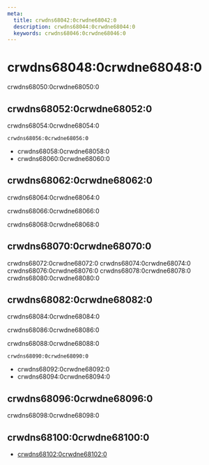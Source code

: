 ```yaml
---
meta:
  title: crwdns68042:0crwdne68042:0
  description: crwdns68044:0crwdne68044:0
  keywords: crwdns68046:0crwdne68046:0
---
```


# crwdns68048:0crwdne68048:0
crwdns68050:0crwdne68050:0

<entry-ad />

## crwdns68052:0crwdne68052:0
crwdns68054:0crwdne68054:0

`crwdns68056:0crwdne68056:0`
- crwdns68058:0crwdne68058:0
- crwdns68060:0crwdne68060:0


## crwdns68062:0crwdne68062:0
crwdns68064:0crwdne68064:0

  crwdns68066:0crwdne68066:0

  crwdns68068:0crwdne68068:0

## crwdns68070:0crwdne68070:0
crwdns68072:0crwdne68072:0
<alert type="success">crwdns68074:0crwdne68074:0</alert>
<alert type="info">crwdns68076:0crwdne68076:0</alert>
<alert type="warning">crwdns68078:0crwdne68078:0</alert>
<alert type="error">crwdns68080:0crwdne68080:0</alert>

## crwdns68082:0crwdne68082:0
crwdns68084:0crwdne68084:0

  crwdns68086:0crwdne68086:0

  crwdns68088:0crwdne68088:0

  `crwdns68090:0crwdne68090:0`
  - crwdns68092:0crwdne68092:0
  - crwdns68094:0crwdne68094:0

## crwdns68096:0crwdne68096:0
crwdns68098:0crwdne68098:0

## crwdns68100:0crwdne68100:0
  - [crwdns68102:0crwdne68102:0]()

<endmatter />
